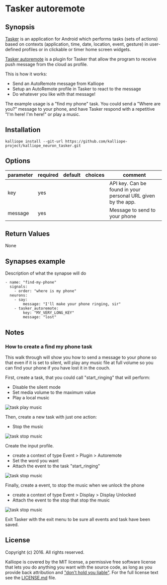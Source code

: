 # Tasker autoremote

## Synopsis

[Tasker](https://play.google.com/store/apps/details?id=net.dinglisch.android.taskerm) is an application for Android which performs 
tasks (sets of actions) based on contexts (application, time, date, location, event, gesture) in user-defined profiles or in 
clickable or timer home screen widgets.

[Tasker autoremote](https://play.google.com/store/apps/details?id=com.joaomgcd.autoremote&hl=fr) is a plugin for Tasker that allow 
the program to receive push message from the cloud as profile.

This is how it works:
- Send an AutoRemote message from Kalliope
- Setup an AutoRemote profile in Tasker to react to the message
- Do whatever you like with that message!

The example usage is a "find my phone" task. 
You could send a "Where are you?" message to your phone, and have Tasker respond with a repetitive "I'm here! I'm here!" 
or play a music.

## Installation
```
kalliope install --git-url https://github.com/kalliope-project/kalliope_neuron_tasker.git
```


## Options

| parameter | required | default | choices | comment                                                       |
|-----------|----------|---------|---------|---------------------------------------------------------------|
| key       | yes      |         |         | API key. Can be found in your personal URL given by the app.  |
| message   | yes      |         |         | Message to send to your phone                                 |

## Return Values

None

## Synapses example

Description of what the synapse will do
```
- name: "find-my-phone"
  signals:
    - order: "where is my phone"
  neurons:
    - say:
        message: "I'll make your phone ringing, sir"
    - tasker_autoremote:
        key: "MY_VERY_LONG_KEY"
        message: "lost"
```


## Notes

### How to create a find my phone task
This walk through will show you how to send a message to your phone so that even if it is set to silent, 
will play any music file at full volume so you can find your phone if you have lost it in the couch.

First, create a task, that you could call "start_ringing" that will perform:
- Disable the silent mode
- Set media volume to the maximum value
- Play a local music

![task play music](images/task_play_music.png)

Then, create a new task with just one action:
- Stop the music

![task stop music](images/task_stop_music.png)

Create the input profile. 
- create a context of type Event > Plugin > Autoremote
- Set the word you want
- Attach the event to the task "start_ringing"

![task stop music](images/profile_auto_remote.png)

Finally, create a event, to stop the music when we unlock the phone
- create a context of type Event > Display > Display Unlocked
- Attach the event to the stop that stop the music

![task stop music](images/profile_display_unlocked.png)

Exit Tasker with the exit menu to be sure all events and task have been saved.

## License

Copyright (c) 2016. All rights reserved.

Kalliope is covered by the MIT license, a permissive free software license that lets you do anything you want with the source code, 
as long as you provide back attribution and ["don't hold you liable"](http://choosealicense.com/). For the full license text see the [LICENSE.md](LICENSE.md) file.

 
